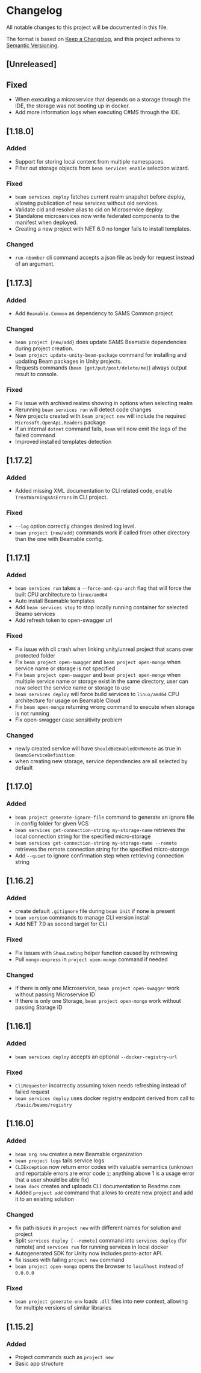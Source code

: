 # Changelog

All notable changes to this project will be documented in this file.

The format is based on [Keep a Changelog](https://keepachangelog.com/en/1.0.0/),
and this project adheres to [Semantic Versioning](https://semver.org/spec/v2.0.0.html).

## [Unreleased]

## Fixed
 - When executing a microservice that depends on a storage through the IDE, the storage was not booting up in docker.
 - Add more information logs when executing C#MS through the IDE.

## [1.18.0]

### Added

- Support for storing local content from multiple namespaces.
- Filter out storage objects from `beam services enable` selection wizard.

### Fixed
- `beam services deploy` fetches current realm snapshot before deploy, allowing publication of new services without old services.
- Validate cid and resolve alias to cid on Microservice deploy.
- Standalone microservices now write federated components to the manifest when deployed.
- Creating a new project with NET 6.0 no longer fails to install templates. 

### Changed
- `run-nbomber` cli command accepts a json file as body for request instead of an argument.

## [1.17.3]

### Added

- Add `Beamable.Common` as dependency to SAMS Common project

### Changed

- `beam project {new/add}` does update SAMS Beamable dependencies during project creation.
- `beam project update-unity-beam-package` command for installing and updating Beam packages in Unity projects.
- Requests commands (`beam {get/put/post/delete/me}`) always output result to console.

### Fixed

- Fix issue with archived realms showing in options when selecting realm
- Rerunning `beam services run` will detect code changes
- New projects created with `beam project new` will include the required `Microsoft.OpenApi.Readers` package
- If an internal `dotnet` command fails, `beam` will now emit the logs of the failed command
- Improved installed templates detection

## [1.17.2]

### Added

- Added missing XML documentation to CLI related code, enable `TreatWarningsAsErrors` in CLI project.

### Fixed

- `--log` option correctly changes desired log level.
- `beam project {new/add}` commands work if called from other directory than the one with Beamable config.

## [1.17.1]

### Added

- `beam services run` takes a `--force-amd-cpu-arch` flag that will force the built CPU architecture to `linux/amd64`
- Auto install Beamable templates
- Add `beam services stop` to stop locally running container for selected Beamo services
- Add refresh token to open-swagger url

### Fixed

- Fix issue with cli crash when linking unity/unreal project that scans over protected folder
- Fix `beam project open-swagger` and `beam project open-mongo` when service name or storage is not specified
- Fix `beam project open-swagger` and `beam project open-mongo` when multiple service name or storage exist in the same directory, user can now select the service name or storage to use
- `beam services deploy` will force build services to `linux/amd64` CPU architecture for usage on Beamable Cloud
- Fix `beam open-mongo` returning wrong command to execute when storage is not running
- Fix open-swagger case sensitivity problem

### Changed

- newly created service will have `ShouldBeEnabledOnRemote` as true in `BeamoServiceDefinition`
- when creating new storage, service dependencies are all selected by default

## [1.17.0]

### Added

- `beam project generate-ignore-file` command to generate an ignore file in config folder for given VCS
- `beam services get-connection-string my-storage-name` retrieves the local connection string
for the specified micro-storage
- `beam services get-connection-string my-storage-name --remote` retrieves the remote connection string
for the specified micro-storage
- Add `--quiet` to ignore confirmation step when retrieving connection string

## [1.16.2]

### Added

- create default `.gitignore` file during `beam init` if none is present
- `beam version` commands to manage CLI version install
- Add NET 7.0 as second target for CLI

### Fixed

- Fix issues with `ShowLoading` helper function caused by rethrowing
- Pull `mongo-express` in `project open-mongo` command if needed

### Changed

- If there is only one Microservice, `beam project open-swagger` work without passing Microservice ID
- If there is only one Storage, `beam project open-mongo` work without passing Storage ID

## [1.16.1]

### Added

- `beam services deploy` accepts an optional `--docker-registry-url`

### Fixed

- `CliRequester` incorrectly assuming token needs refreshing instead of failed request
- `beam services deploy` uses docker registry endpoint derived from call to `/basic/beamo/registry`

## [1.16.0]

### Added

- `beam org new` creates a new Beamable organization
- `beam project logs` tails service logs
- `CLIException` now return error codes with valuable semantics (unknown and reportable errors are error code `1`;
  anything above 1 is a usage error that a user should be able fix)
- `beam docs` creates and uploads CLI documentation to Readme.com
- Added `project add` command that allows to create new project and add it to an existing solution

### Changed

- fix path issues in `project new` with different names for solution and project
- Split `services deploy [--remote]` command into `services deploy` (for remote) and `services run` for running services
  in local docker
- Autogenerated SDK for Unity now includes proto-actor API.
- fix issues with failing `project new` command
- `beam project open-mongo` opens the browser to `localhost` instead of `0.0.0.0`

### Fixed

- `beam project generate-env` loads `.dll` files into new context, allowing for multiple versions of similar libraries

## [1.15.2]

### Added

- Project commands such as `project new`
- Basic app structure
